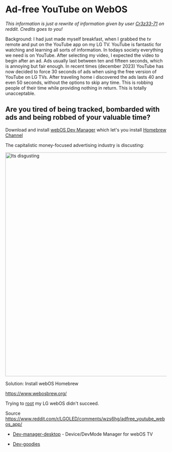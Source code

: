 # Ad-free YouTube on WebOS
_This information is just a rewrite of information given by user [Cr3z33-71](https://www.reddit.com/r/LGOLED/comments/wzs6hg/adfree_youtube_webos_app/) on reddit. Credits goes to you!_

Background: I had just made myself breakfast, when I grabbed the tv remote and put on the YouTube app on my LG TV. YouTube is fantastic for watching and learning all sorts of information. In todays society everything we need is on YouTube. After selecting my video, I expected the video to begin after an ad. Ads usually last between ten and fifteen seconds, which is annoying but fair enough. In recent times (december 2023) YouTube has now decided to force 30 seconds of ads when using the free version of YouTube on LG TVs. After traveling home i discovered the ads lasts 40 and even 50 seconds, without the options to skip any time. This is robbing people of their time while providing nothing in return. This is totally unacceptable.


## Are you tired of being tracked, bombarded with ads and being robbed of your valuable time?

Download and install [webOS Dev Manager](https://github.com/webosbrew/dev-manager-desktop) which let's you install [Homebrew Channel](https://github.com/webosbrew/webos-homebrew-channel)


The capitalistic money-focused advertising industry is discusting:
<p>
  <img src="https://preview.redd.it/mvemxjb7nm861.jpg?width=1080&crop=smart&auto=webp&s=39e1581c42d32eb1ddbb27011194dd1de470cbd4" alt="Its disgusting" width="700" style="display:block; margin:auto;">
</p>

Solution: Install webOS Homebrew

https://www.webosbrew.org/

Trying to [root](https://rootmy.tv/) my LG webOS didn't succeed.

Source
https://www.reddit.com/r/LGOLED/comments/wzs6hg/adfree_youtube_webos_app/


- [Dev-manager-desktop](https://github.com/webosbrew/dev-manager-desktop) - Device/DevMode Manager for webOS TV

- [Dev-goodies](https://github.com/webosbrew/dev-goodies)

